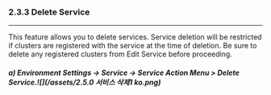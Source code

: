 ### 2.3.3 Delete Service

---

This feature allows you to delete services. Service deletion will be restricted if clusters are registered with the service at the time of deletion. Be sure to delete any registered clusters from Edit Service before proceeding.

##### a\) Environment Settings → Service → Service Action Menu > Delete Service.![](/assets/2.5.0 서비스 삭제1 ko.png)



